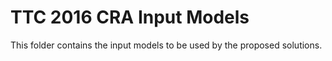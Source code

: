 # TTC 2016 CRA Input Models

This folder contains the input models to be used by the proposed solutions.